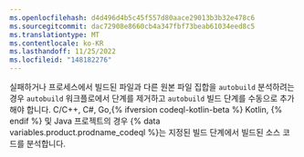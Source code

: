 ```yaml
---
ms.openlocfilehash: d4d496d4b5c45f557d80aace29013b3b32e478c6
ms.sourcegitcommit: dac72908e8660cb4a347fbf73beab61034eed8c5
ms.translationtype: MT
ms.contentlocale: ko-KR
ms.lasthandoff: 11/25/2022
ms.locfileid: "148182276"
---
```

실패하거나 프로세스에서 빌드된 파일과 다른 원본 파일 집합을 `autobuild` 분석하려는 경우 `autobuild` 워크플로에서 단계를 제거하고 `autobuild` 빌드 단계를 수동으로 추가해야 합니다. C/C++, C#, Go,{% ifversion codeql-kotlin-beta %} Kotlin, {% endif %} 및 Java 프로젝트의 경우 {% data variables.product.prodname_codeql %}는 지정된 빌드 단계에서 빌드된 소스 코드를 분석합니다.


